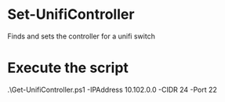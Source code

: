 # Set-UnifiController
Finds and sets the controller for a unifi switch

# Execute the script
.\Get-UnifiController.ps1 -IPAddress 10.102.0.0 -CIDR 24 -Port 22
